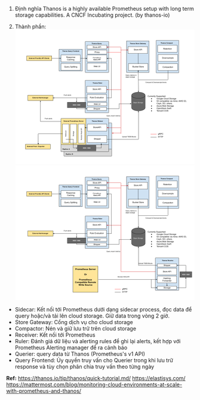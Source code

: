 1. Định nghĩa
Thanos is a highly available Prometheus setup with long term storage capabilities. A CNCF Incubating project. (by thanos-io)

2. Thành phần:
![Thanos Sidecar](../resources/thanos_sidecar.png)
![Thanos Receiver](../resources/thanos_receiver.png)
- Sidecar: Kết nối tới Prometheus dưới dạng sidecar process, đọc data để query hoặc/và tải lên cloud storage. Giữ data trong vòng 2 giờ.
- Store Gateway: Cổng dịch vụ cho cloud storage
- Compactor: Nén và giữ lưu trữ trên cloud storage
- Receiver: Kết nối tới Prometheus
- Ruler: Đánh giá dữ liệu và alerting rules để ghi lại alerts, kết hợp với Prometheus Alerting manager để ra cảnh báo
- Querier: query data từ Thanos (Prometheus's v1 API)
- Query Frontend: Ủy quyền truy vấn cho Querier trong khi lưu trữ response và tùy chọn phân chia truy vấn theo từng ngày



**Ref:**
https://thanos.io/tip/thanos/quick-tutorial.md/
https://elastisys.com/
https://mattermost.com/blog/monitoring-cloud-environments-at-scale-with-prometheus-and-thanos/